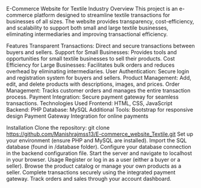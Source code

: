 E-Commerce Website for Textile Industry
Overview
This project is an e-commerce platform designed to streamline textile transactions for businesses of all sizes. The website provides transparency, cost-efficiency, and scalability to support both small and large textile businesses, eliminating intermediaries and improving transactional efficiency.

Features
Transparent Transactions: Direct and secure transactions between buyers and sellers.
Support for Small Businesses: Provides tools and opportunities for small textile businesses to sell their products.
Cost Efficiency for Large Businesses: Facilitates bulk orders and reduces overhead by eliminating intermediaries.
User Authentication: Secure login and registration system for buyers and sellers.
Product Management: Add, edit, and delete products with descriptions, images, and prices.
Order Management: Tracks customer orders and manages the entire transaction process.
Payment Integration: Secure payment gateway for seamless transactions.
Technologies Used
Frontend: HTML, CSS, JavaScript
Backend: PHP
Database: MySQL
Additional Tools:
Bootstrap for responsive design
Payment Gateway Integration for online payments

Installation
Clone the repository:
git clone https://github.com/Manishrajmss13/E-commerce_website_Textile.git
Set up your environment (ensure PHP and MySQL are installed).
Import the SQL database (found in /database folder).
Configure your database connection in the backend configuration file.
Start the server and navigate to localhost in your browser.
Usage
Register or log in as a user (either a buyer or a seller).
Browse the product catalog or manage your own products as a seller.
Complete transactions securely using the integrated payment gateway.
Track orders and sales through your account dashboard.
